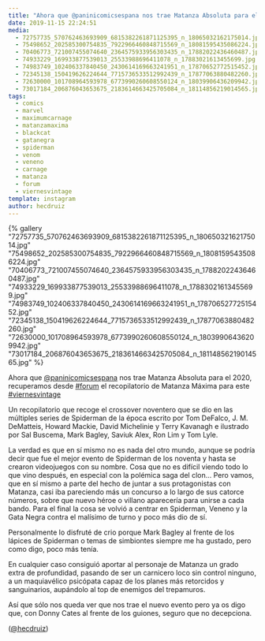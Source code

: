 ```yaml
---
title: "Ahora que @paninicomicsespana nos trae Matanza Absoluta para el 2020, recuperamos desde #forum el recopilatorio de Matanza Máxima para este #viernesvintage"
date: 2019-11-15 22:24:51
media: 
  - 72757735_570762463693909_6815382261871125395_n_18065032162175014.jpg
  - 75498652_202585300754835_7922966460848715569_n_18081595435086224.jpg
  - 70406773_721007455074640_2364575933956303435_n_17882022436460487.jpg
  - 74933229_169933877539013_25533988696411078_n_17883021613455699.jpg
  - 74983749_102406337840450_2430614169663241951_n_17870652772515452.jpg
  - 72345138_150419626224644_7715736533512992439_n_17877063880482260.jpg
  - 72630000_101708964593978_6773990260608550124_n_18039906436209942.jpg
  - 73017184_206876043653675_2183614663425705084_n_18114856219014565.jpg
tags: 
  - comics
  - marvel
  - maximumcarnage
  - matanzamaxima
  - blackcat
  - gatanegra
  - spiderman
  - venom
  - veneno
  - carnage
  - matanza
  - forum
  - viernesvintage
template: instagram
author: hecdruiz
---
```


{% gallery "72757735_570762463693909_6815382261871125395_n_18065032162175014.jpg" "75498652_202585300754835_7922966460848715569_n_18081595435086224.jpg" "70406773_721007455074640_2364575933956303435_n_17882022436460487.jpg" "74933229_169933877539013_25533988696411078_n_17883021613455699.jpg" "74983749_102406337840450_2430614169663241951_n_17870652772515452.jpg" "72345138_150419626224644_7715736533512992439_n_17877063880482260.jpg" "72630000_101708964593978_6773990260608550124_n_18039906436209942.jpg" "73017184_206876043653675_2183614663425705084_n_18114856219014565.jpg" %}

Ahora que [@paninicomicsespana](https://instagram.com/paninicomicsespana) nos trae Matanza Absoluta para el 2020, recuperamos desde [#forum](/tags/forum) el recopilatorio de Matanza Máxima para este [#viernesvintage](/tags/viernesvintage)

Un recopilatorio que recoge el crossover noventero que se dio en las múltiples series de Spiderman de la época escrito por Tom DeFalco, J. M. DeMatteis, Howard Mackie, David Michelinie y Terry Kavanagh e ilustrado por Sal Buscema, Mark Bagley, Saviuk Alex, Ron Lim y Tom Lyle.

La verdad es que en sí mismo no es nada del otro mundo, aunque se podría decir que fue el mejor evento de Spiderman de los noventa y hasta se crearon videojuegos con su nombre. Cosa que no es difícil viendo todo lo que vino después, en especial con la polémica saga del clon… Pero vamos, que en sí mismo a parte del hecho de juntar a sus protagonistas con Matanza, casi iba pareciendo más un concurso a lo largo de sus catorce números, sobre que nuevo héroe o villano aparecería para unirse a cada bando. Para el final la cosa se volvió a centrar en Spiderman, Veneno y la Gata Negra contra el malísimo de turno y poco más dio de sí.

Personalmente lo disfruté de crio porque Mark Bagley al frente de los lápices de Spiderman o temas de simbiontes siempre me ha gustado, pero como digo, poco más tenía.

En cualquier caso consiguió aportar al personaje de Matanza un grado extra de profundidad, pasando de ser un carnicero loco sin control ninguno, a un maquiavélico psicópata capaz de los planes más retorcidos y sanguinarios, aupándolo al top de enemigos del trepamuros.

Así que sólo nos queda ver que nos trae el nuevo evento pero ya os digo que, con Donny Cates al frente de los guiones, seguro que no decepciona.

([@hecdruiz](https://instagram.com/hecdruiz))
